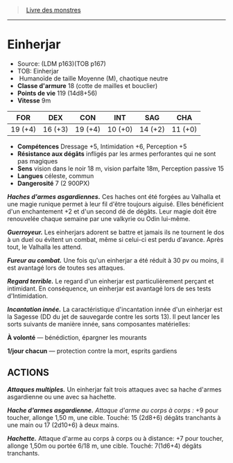 ﻿> [Livre des monstres](tome_of_beasts_old.md)

---

# Einherjar

- Source: (LDM p163)(TOB p167)
- TOB: Einherjar
-  Humanoïde de taille Moyenne (M), chaotique neutre
- **Classe d'armure** 18 (cotte de mailles et bouclier)
- **Points de vie** 119 (14d8+56)
- **Vitesse** 9m

|FOR|DEX|CON|INT|SAG|CHA|
|---|---|---|---|---|---|
|19 (+4)|16 (+3)|19 (+4)|10 (+0)|14 (+2)|11 (+0)|

- **Compétences** Dressage +5, Intimidation +6, Perception +5
- **Résistance aux dégâts** infligés par les armes perforantes qui ne sont pas magiques
- **Sens** vision dans le noir 18 m, vision parfaite 18m, Perception passive 15
- **Langues** céleste, commun
- **Dangerosité** 7 (2 900PX)

**_Haches d'armes asgardiennes._** Ces haches ont été forgées au Valhalla et une magie runique permet à leur fil d'être toujours aiguisé. Elles bénéficient d'un enchantement +2 et d'un second dé de dégâts. Leur magie doit être renouvelée chaque semaine par une valkyrie ou Odin lui-même.

**_Guerroyeur._** Les einherjars adorent se battre et jamais ils ne tournent le dos à un duel ou évitent un combat, même si celui-ci est perdu d'avance. Après tout, le Valhalla les attend.

**_Fureur au combat._** Une fois qu'un einherjar a été réduit à 30 pv ou moins, il est avantagé lors de toutes ses attaques.

**_Regard terrible._** Le regard d'un einherjar est particulièrement perçant et intimidant. En conséquence, un einherjar est avantagé lors de ses tests d'Intimidation.

**_Incantation innée._** La caractéristique d'incantation innée d'un einherjar est la Sagesse (DD du jet de sauvegarde contre les sorts 13). Il peut lancer les sorts suivants de manière innée, sans composantes matérielles:

**À volonté** — bénédiction, épargner les mourants

**1/jour chacun** — protection contre la mort, esprits gardiens

## ACTIONS

**_Attaques multiples._** Un einherjar fait trois attaques avec sa hache d'armes asgardienne ou une avec sa hachette.

**_Hache d'armes asgardienne._** _Attaque d'arme au corps à corps :_
+9 pour toucher, allonge 1,50 m, une cible. Touché: 15 (2d8+6) dégâts tranchants à une main ou 17 (2d10+6) à deux mains.

**_Hachette._** Attaque d'arme au corps à corps ou à distance: +7 pour toucher, allonge 1,50m ou portée 6/18 m, une cible. Touché:
7(1d6+4) dégâts tranchants.

